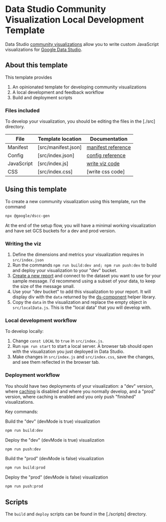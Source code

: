 # Data Studio Community Visualization Local Development Template

Data Studio [community visualizations][community viz] allow you to write custom
JavaScript visualizations for [Google Data Studio][datastudio].

## About this template

This template provides
1. An opinionated template for developing community visualizations
2. A local development and feedback workflow
3. Build and deployment scripts

### Files included

To develop your visualization, you should be editing the files in the [./src]
directory.

| File       | Template location   | Documentation |
|------------|---------------------|------------------------|
| Manifest   | [src/manifest.json] | [manifest reference]   |
| Config     | [src/index.json]    | [config reference]     |
| JavaScript | [src/index.js]      | [write viz code]       |
| CSS        | [src/index.css]     | [write css code]       |

## Using this template

To create a new community visualization using this template, run the command

```bash
npx @google/dscc-gen
```

At the end of the setup flow, you will have a minimal working visualization and
have set GCS buckets for a dev and prod version.

### Writing the viz

1. Define the dimensions and metrics your visualization requires in
   `src/index.json`
2. Run the commands `npm run build:dev and; npm run push:dev` to build and
   deploy your visualization to your "dev" bucket.
3. [Create a new report][datastudio] and connect to the dataset you want to use
   for your sample message. I'd recommend using a subset of your data, to keep
   the size of the message small.
4. Use your "dev bucket" to add this visualization to your report. It will
   display div with the `data` returned by the [ds-component] helper library.
5. Copy the `data` in the visualization and replace the empty object in
   `src/localData.js`. This is the "local data" that you will develop with.


### Local development workflow

To develop locally:

1. Change `const LOCAL` to `true` in `src/index.js`.
2. Run `npm run start` to start a local server. A browser tab should open with
   the visualization you just deployed in Data Studio.
3. Make changes in `src/index.js` and `src/index.css`, save the changes, and see
   them reflected in the browser tab.

### Deployment workflow

You should have two deployments of your visualization: a "dev" version, where
[caching] is disabled and where you normally develop, and a "prod" version, where
caching is enabled and you only push "finished" visualizations.

Key commands:

Build the "dev" (devMode is true) visualization

```bash
npm run build:dev
```

Deploy the "dev" (devMode is true) visualization

```bash
npm run push:dev
```

Build the "prod" (devMode is false) visualization

```bash
npm run build:prod
```

Deploy the "prod" (devMode is false) visualization

```bash
npm run push:prod
```
## Scripts

The `build` and `deploy` scripts can be found in the [./scripts] directory.

[community viz]: http://developers.google.com/datastudio/visualization
[datastudio]: https://datastudio.google.com
[manifest reference]: https://http://developers.google.com/datastudio/visualization/manifest-reference
[config reference]: https://http://developers.google.com/datastudio/visualization/config-reference
[write viz code]: https://developers.google.com/datastudio/visualization/write-viz
[ds-component]: https://developers.google.com/datastudio/visualization/library-reference
[caching]: https://developers.google.com/datastudio/visualization/caching
